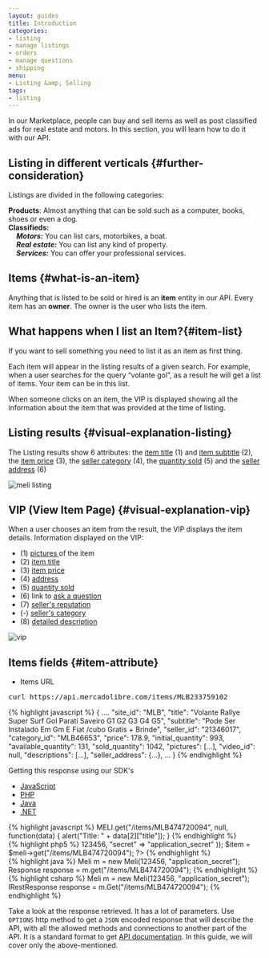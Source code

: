 ```yaml
---
layout: guides
title: Introduction
categories:
- listing
- manage listings
- orders
- manage questions
- shipping
menu:
- Listing &amp; Selling
tags:
- listing
---
```


In our Marketplace, people can buy and sell items as well as post classified ads for real estate and motors. In this section, you will learn how to do it with our API.

## Listing in different verticals {#further-consideration}

Listings are divided in the following categories:

**Products**: Almost anything that can be sold such as a computer, books, shoes or even a dog. <br/>
**Classifieds:**<br/>
&nbsp;&nbsp;&nbsp;&nbsp;***Motors:*** You can list cars, motorbikes, a boat.<br/>
&nbsp;&nbsp;&nbsp;&nbsp;***Real estate:*** You can list any kind of property.<br/>
&nbsp;&nbsp;&nbsp;&nbsp;***Services:*** You can offer your professional services.<br/>


## Items {#what-is-an-item}

Anything that is listed to be sold or hired is an <strong>item</strong> entity in our API.
Every item has an <strong>owner</strong>. The owner is the user who lists the item.

## What happens when I list an Item?{#item-list}

If you want to sell something you need to list it as an item as first thing.

Each item will appear in the listing results of a given search. For example, when a user searches for the query “volante gol”, as a result he will get a list of items. Your item can be in this list.

When someone clicks on an item, the VIP is displayed showing all the information about the item that was provided at the time of listing.


## Listing results {#visual-explanation-listing}

The Listing results show 6 attributes: the <a href="javascript:void(0)" onClick="goToByScroll('item-title')"> item title</a> (1) and <a href="javascript:void(0)" onClick="goToByScroll('item-title')">item subtitle</a> (2), the <a href="javascript:void(0)" onClick="goToByScroll('item-price')">item price</a> (3), the <a href="javascript:void(0)" onClick="goToByScroll('seller-category')">seller category</a> (4), the <a href="javascript:void(0)" onClick="goToByScroll('sold-quantity')">quantity sold</a> (5) and the <a href="javascript:void(0)" onClick="goToByScroll('seller-address')">seller address</a> (6)


![meli listing](/images/meli-listing.png)

## VIP (View Item Page) {#visual-explanation-vip}

When a user chooses an item from the result, the VIP displays the item details.
Information displayed on the VIP:
* (1) <a href="javascript:void(0)" onClick="goToByScroll('item-pictures')">pictures </a> of the item
* (2) <a href="javascript:void(0)" onClick="goToByScroll('item-title')">item title</a>
* (3) <a href="javascript:void(0)" onClick="goToByScroll('item-price')">item price</a>
* (4) <a href="javascript:void(0)" onClick="goToByScroll('seller-address')">address</a>
* (5) <a href="javascript:void(0)" onClick="goToByScroll('sold-quantity')">quantity sold</a>
* (6) link to [ask a question](/ask-a-question)
* (7) <a href="javascript:void(0)" onClick="goToByScroll('seller-reputation')">seller's reputation</a>
* (-) <a href="javascript:void(0)" onClick="goToByScroll('seller-category')"> seller's category</a>
* (8) <a href="javascript:void(0)" onClick="goToByScroll('detailed-decription')">detailed description</a>


![vip](/images/vip.png)

## Items fields {#item-attribute}

* Items URL
<pre class="terminal">
curl https://api.mercadolibre.com/items/MLB233759102
</pre>

{% highlight javascript %}
{
  ....
  "site_id": "MLB",
  "title": "Volante Rallye Super Surf Gol Parati Saveiro G1 G2 G3 G4 G5",
  "subtitle": "Pode Ser Instalado Em Gm E Fiat /cubo Gratis + Brinde",
  "seller_id": "21346017",
  "category_id": "MLB46653",
  "price": 178.9,
  "initial_quantity": 993,
  "available_quantity": 131,
  "sold_quantity": 1042,
  "pictures": [...],
  "video_id": null,
  "descriptions": [...],
  "seller_address": {...},
  ...
}
{% endhighlight %}


Getting this response using our SDK's

<div id="code">
	<ul>
		<li><a href="#js">JavaScript</a></li>
		<li><a href="#php">PHP</a></li>
		<li><a href="#java">Java</a></li>
		<li><a href="#net">.NET</a></li>
	</ul>
	<div>
		<div id="js">
{% highlight javascript %}
MELI.get("/items/MLB474720094", null, function(data) {
  alert("Title: " + data[2]["title"]);
}
{% endhighlight %}
		</div>
		<div id="php">
{% highlight php5 %}
<?php
$meli = new Meli(array(
  "appId" => 123456,
  "secret" => "application_secret"
));
$item = $meli->get("/items/MLB474720094");
?>
{% endhighlight %}
		</div>
		<div id="java">
{% highlight java %}
Meli m = new Meli(123456, "application_secret");
Response response = m.get("/items/MLB474720094");
{% endhighlight %}
		</div>
		<div id="net">
{% highlight csharp %}
Meli m = new Meli(123456, "application_secret");
IRestResponse response = m.Get("/items/MLB474720094");
{% endhighlight %}
		</div>
	</div>
</div>

Take a look at the response retrieved. It has a lot of parameters. Use <code>OPTIONS</code> http method to get a <code>JSON</code> encoded response that will describe the API, with all the allowed methods and connections to another part of the API. It is a standard format to get [API documentation](/design-considerations/#options).
In this guide, we will cover only the above-mentioned.

<script>

  window.onload = function() { startDrawing(); }

  function startDrawing(){
      $("#code").tabNavigator();

  }
</script>
